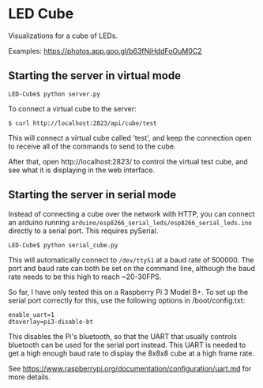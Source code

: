 # LED Cube

Visualizations for a cube of LEDs.

Examples: https://photos.app.goo.gl/b63fNjHddFoOuM0C2

## Starting the server in virtual mode

```
LED-Cube$ python server.py
```

To connect a virtual cube to the server:

```
$ curl http://localhost:2823/api/cube/test
```

This will connect a virtual cube called 'test', and keep the connection open to receive all of the commands to send to the cube.

After that, open http://localhost:2823/ to control the virtual test cube, and see what it is displaying in the web interface.

## Starting the server in serial mode

Instead of connecting a cube over the network with HTTP, you can connect an arduino running `arduino/esp8266_serial_leds/esp8266_serial_leds.ino` directly to a serial port. This requires pySerial.

```
LED-Cube$ python serial_cube.py
```

This will automatically connect to `/dev/ttyS1` at a baud rate of 500000. The port and baud rate can both be set on the command line, although the baud rate needs to be this high to reach ~20-30FPS.

So far, I have only tested this on a Raspberry Pi 3 Model B+. To set up the serial port correctly for this, use the following options in /boot/config.txt:
```
enable_uart=1
dtoverlay=pi3-disable-bt
```

This disables the Pi's bluetooth, so that the UART that usually controls bluetooth can be used for the serial port instead. This UART is needed to get a high enough baud rate to display the 8x8x8 cube at a high frame rate.

See https://www.raspberrypi.org/documentation/configuration/uart.md for more details.
